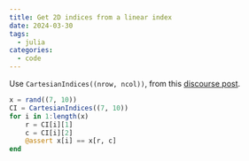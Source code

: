 ```yaml
---
title: Get 2D indices from a linear index
date: 2024-03-30
tags:
  - julia
categories:
  - code
---
```


Use `CartesianIndices((nrow, ncol))`, from this [discourse post](https://discourse.julialang.org/t/julia-usage-how-to-get-2d-indexes-from-1d-index-when-accessing-a-2d-array/61440).

```julia
x = rand((7, 10))
CI = CartesianIndices((7, 10))
for i in 1:length(x)
    r = CI[i][1]
    c = CI[i][2]
    @assert x[i] == x[r, c]
end
```
